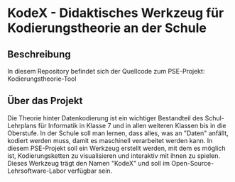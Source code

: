 # KodeX - Didaktisches Werkzeug für Kodierungstheorie an der Schule

## Beschreibung

In diesem Repository befindet sich der Quellcode zum PSE-Projekt: Kodierungstheorie-Tool

## Über das Projekt

Die Theorie hinter Datenkodierung ist ein wichtiger Bestandteil des Schul-Lehrplans für Informatik in Klasse 7 und in allen weiteren Klassen bis in die Oberstufe.
In der Schule soll man lernen, dass alles, was an "Daten" anfällt, kodiert werden muss, damit es maschinell verarbeitet werden kann.
In diesem PSE-Projekt soll ein Werkzeug erstellt werden, mit dem es möglich ist, Kodierungsketten zu visualisieren und interaktiv mit ihnen zu spielen.
Dieses Werkzeug trägt den Namen "KodeX" und soll im Open-Source-Lehrsoftware-Labor verfügbar sein.